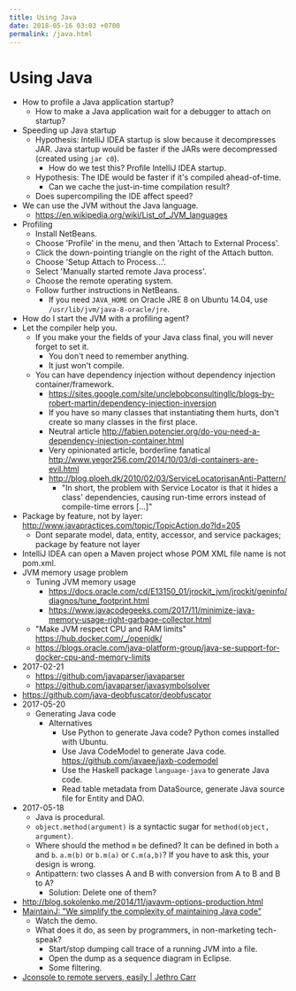 ```yaml
---
title: Using Java
date: 2018-05-16 03:03 +0700
permalink: /java.html
---
```


# Using Java

- How to profile a Java application startup?
    - How to make a Java application wait for a debugger to attach on startup?
- Speeding up Java startup
    - Hypothesis: IntelliJ IDEA startup is slow because it decompresses JAR.
    Java startup would be faster if the JARs were decompressed (created using `jar c0`).
        - How do we test this?
        Profile IntelliJ IDEA startup.
    - Hypothesis: The IDE would be faster if it's compiled ahead-of-time.
        - Can we cache the just-in-time compilation result?
    - Does supercompiling the IDE affect speed?
- We can use the JVM without the Java language.
    - https://en.wikipedia.org/wiki/List_of_JVM_languages
- Profiling
    - Install NetBeans.
    - Choose 'Profile' in the menu, and then 'Attach to External Process'.
    - Click the down-pointing triangle on the right of the Attach button.
    - Choose 'Setup Attach to Process...'.
    - Select 'Manually started remote Java process'.
    - Choose the remote operating system.
    - Follow further instructions in NetBeans.
        - If you need `JAVA_HOME` on Oracle JRE 8 on Ubuntu 14.04, use `/usr/lib/jvm/java-8-oracle/jre`.
- How do I start the JVM with a profiling agent?
- Let the compiler help you.
    - If you make your the fields of your Java class final, you will never forget to set it.
        - You don't need to remember anything.
        - It just won't compile.
    - You can have dependency injection without dependency injection container/framework.
        - https://sites.google.com/site/unclebobconsultingllc/blogs-by-robert-martin/dependency-injection-inversion
        - If you have so many classes that instantiating them hurts, don't create so many classes in the first place.
        - Neutral article http://fabien.potencier.org/do-you-need-a-dependency-injection-container.html
        - Very opinionated article, borderline fanatical http://www.yegor256.com/2014/10/03/di-containers-are-evil.html
        - http://blog.ploeh.dk/2010/02/03/ServiceLocatorisanAnti-Pattern/
            - "In short, the problem with Service Locator is that it hides a class' dependencies, causing run-time errors instead of compile-time errors [...]"
- Package by feature, not by layer: http://www.javapractices.com/topic/TopicAction.do?Id=205
    - Dont separate model, data, entity, accessor, and service packages; package by feature not layer
- IntelliJ IDEA can open a Maven project whose POM XML file name is not pom.xml.
- JVM memory usage problem
    - Tuning JVM memory usage
        - https://docs.oracle.com/cd/E13150_01/jrockit_jvm/jrockit/geninfo/diagnos/tune_footprint.html
        - https://www.javacodegeeks.com/2017/11/minimize-java-memory-usage-right-garbage-collector.html
    - "Make JVM respect CPU and RAM limits" https://hub.docker.com/_/openjdk/
    - https://blogs.oracle.com/java-platform-group/java-se-support-for-docker-cpu-and-memory-limits
- 2017-02-21
    - https://github.com/javaparser/javaparser
    - https://github.com/javaparser/javasymbolsolver
- https://github.com/java-deobfuscator/deobfuscator
- 2017-05-20
    - Generating Java code
        - Alternatives
            - Use Python to generate Java code?
            Python comes installed with Ubuntu.
            - Use Java CodeModel to generate Java code.
            https://github.com/javaee/jaxb-codemodel
            - Use the Haskell package `language-java`
            to generate Java code.
            - Read table metadata from DataSource,
            generate Java source file for Entity and DAO.
- 2017-05-18
    - Java is procedural.
    - `object.method(argument)` is a syntactic sugar for `method(object, argument)`.
    - Where should the method `m` be defined?
    It can be defined in both `a` and `b`.
    `a.m(b)` or `b.m(a)` or `C.m(a,b)`?
    If you have to ask this, your design is wrong.
    - Antipattern: two classes A and B with conversion from A to B and B to A?
        - Solution: Delete one of them?
- http://blog.sokolenko.me/2014/11/javavm-options-production.html
- [MaintainJ: "We simplify the complexity of maintaining Java code"](http://maintainj.com/index.html)
    - Watch the demo.
    - What does it do, as seen by programmers, in non-marketing tech-speak?
        - Start/stop dumping call trace of a running JVM into a file.
        - Open the dump as a sequence diagram in Eclipse.
        - Some filtering.
- [Jconsole to remote servers, easily \| Jethro Carr](https://www.jethrocarr.com/2013/11/30/jconsole-to-remote-servers-easily/)
